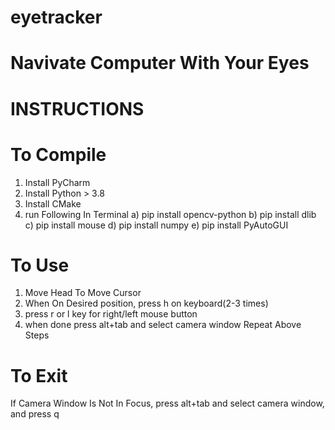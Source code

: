 # eyetracker
# Navivate Computer With Your Eyes
# INSTRUCTIONS
# To Compile
1. Install PyCharm
2. Install Python > 3.8
3. Install CMake
4. run Following In Terminal
  a) pip install opencv-python
  b) pip install dlib
  c) pip install mouse
  d) pip install numpy
  e) pip install PyAutoGUI
  
# To Use
1. Move Head To Move Cursor
2. When On Desired position, press h on keyboard(2-3 times)
3. press r or l key for right/left mouse button
4. when done press alt+tab and select camera window
Repeat Above Steps
# To Exit
If Camera Window Is Not In Focus, press alt+tab and select camera window, and press q
